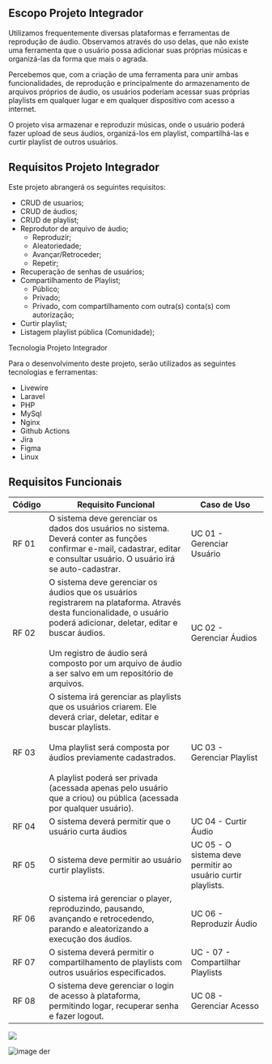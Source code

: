 ## Escopo Projeto Integrador 

  Utilizamos frequentemente diversas plataformas e ferramentas de reprodução de áudio. Observamos através do uso delas, que não existe uma ferramenta que o usuário possa adicionar suas próprias músicas e organizá-las da forma que mais o agrada.

  Percebemos que, com a criação de uma ferramenta para unir ambas funcionalidades, de reprodução e principalmente do armazenamento de arquivos próprios de áudio, os usuários poderiam acessar suas próprias playlists em qualquer lugar e em qualquer dispositivo com acesso a internet.

  O  projeto visa armazenar e reproduzir músicas, onde o usuário poderá fazer upload de seus áudios, organizá-los em playlist, compartilhá-las e curtir playlist de outros usuários.

## Requisitos Projeto Integrador 

Este projeto abrangerá os seguintes requisitos:

- CRUD de usuarios;
- CRUD de áudios;
- CRUD de playlist;
- Reprodutor de arquivo de áudio;
    - Reproduzir;
    - Aleatoriedade;
    - Avançar/Retroceder;
    - Repetir;
- Recuperação de senhas de usuários;
- Compartilhamento de Playlist;
    - Público;
    - Privado;
    - Privado, com compartilhamento com outra(s) conta(s) com autorização;
- Curtir playlist;
- Listagem playlist pública (Comunidade);



Tecnologia Projeto Integrador 

Para o desenvolvimento deste projeto, serão utilizados as seguintes tecnologias e ferramentas:

- Livewire
- Laravel
- PHP
- MySql
- Nginx
- Github Actions
- Jira
- Figma
- Linux


## Requisitos Funcionais

| Código   | Requisito Funcional  | Caso de Uso  |
|---|---|---|
| RF 01  | O sistema deve gerenciar os dados dos usuários no sistema. Deverá conter as funções confirmar e-mail, cadastrar, editar e consultar usuário. O usuário irá se auto-cadastrar.  | UC 01 - Gerenciar Usuário   |
| RF 02  | O sistema deve gerenciar os áudios que os usuários registrarem na plataforma. Através desta funcionalidade, o usuário poderá adicionar, deletar, editar e buscar áudios. <br><br>Um registro de áudio será composto por um arquivo de áudio a ser salvo em um repositório de arquivos.| UC 02 - Gerenciar Áudios  |
| RF 03  | O sistema irá gerenciar as playlists que os usuários criarem. Ele deverá criar, deletar, editar e buscar playlists.<br><br>Uma  playlist será composta por áudios previamente cadastrados.<br><br>A playlist poderá ser privada (acessada apenas pelo usuário que a criou) ou pública (acessada por qualquer usuário). | UC 03 - Gerenciar Playlist  |
| RF 04  | O sistema deverá permitir que o usuário curta áudios   | UC 04 - Curtir Áudio  |
| RF 05  | O sistema deve permitir ao usuário curtir playlists.  | UC 05 - O sistema deve permitir ao usuário curtir playlists.  |
| RF 06  | O sistema irá gerenciar o player, reproduzindo, pausando, avançando e retrocedendo, parando e aleatorizando a execução dos áudios.  | UC 06 - Reproduzir Áudio  |
| RF 07  | O sistema deverá permitir o compartilhamento de playlists com outros usuários especificados.  | UC - 07 - Compartilhar Playlists  |
| RF 08  | O sistema deve gerenciar o login de acesso à plataforma, permitindo logar, recuperar senha e fazer logout.  | UC 08 - Gerenciar Acesso  |

<img src="https://drive.google.com/file/d/1LMLLHZEM-z-QbKreWGGDtPjS5acn5Ld-/view?usp=sharing">

![image der](https://drive.google.com/uc?id=1LMLLHZEM-z-QbKreWGGDtPjS5acn5Ld-)

